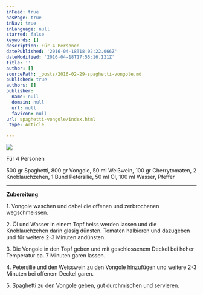 ```yaml
---
inFeed: true
hasPage: true
inNav: true
inLanguage: null
starred: false
keywords: []
description: Für 4 Personen
datePublished: '2016-04-18T18:02:22.066Z'
dateModified: '2016-04-18T17:55:16.121Z'
title: ''
author: []
sourcePath: _posts/2016-02-29-spaghetti-vongole.md
published: true
authors: []
publisher:
  name: null
  domain: null
  url: null
  favicon: null
url: spaghetti-vongole/index.html
_type: Article

---
```

![](https://the-grid-user-content.s3-us-west-2.amazonaws.com/f1e25069-5e87-491b-805e-c111208e3b23.jpg)

Für 4 Personen

500 gr Spaghetti, 800 gr Vongole, 50 ml Weißwein, 100 gr Cherrytomaten, 2 Knoblauchzehen, 1 Bund Petersilie, 50 ml Öl, 100 ml Wasser, Pfeffer

****

**Zubereitung**

1\. Vongole waschen und dabei die offenen und zerbrochenen wegschmeissen.

2\. Öl und Wasser in einem Topf heiss werden lassen und die Knoblauchzehen darin glasig dünsten. Tomaten halbieren und dazugeben und für weitere 2-3 Minuten andünsten.

3\. Die Vongole in den Topf geben und mit geschlossenem Deckel bei hoher Temperatur ca. 7 Minuten garen lassen.

4\. Petersilie und den Weisswein zu den Vongole hinzufügen und weitere 2-3 Minuten bei offenem Deckel garen.

5\. Spaghetti zu den Vongole geben, gut durchmischen und servieren.